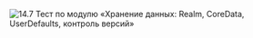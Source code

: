 ![14.7 Тест по модулю «Хранение данных: Realm, CoreData, UserDefaults, контроль версий»](https://i.postimg.cc/FmH3NBr7/14-7-Realm-Core-Data-User-Defaults.png)
